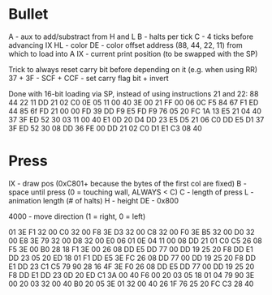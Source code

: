# Bullet

A - aux to add/substract from H and L
B - halts per tick
C - 4 ticks before advancing IX
HL - color
DE - color offset address (88, 44, 22, 11) from which to load into A
IX - current print position (to be swapped with the SP)

Trick to always reset carry bit before depending on it (e.g. when using RR)
37 + 3F - SCF + CCF - set carry flag bit + invert

Done with 16-bit loading via SP, instead of using instructions 21 and 22:
88 44 22 11 DD 21 02 C0 0E 05 11 00 40 3E 00 21 FF 00 06 0C F5 84 67 F1 ED 44 85 6f FD 21 00 00 FD 39 DD F9 E5 FD F9 76 05 20 FC 1A 13 E5 21 04 40 37 3F ED 52 30 03 11 00 40 E1 0D 20 D4 DD 23 E5 D5 21 06 C0 DD E5 D1 37 3F ED 52 30 08 DD 36 FE 00 DD 21 02 C0 D1 E1 C3 08 40

# Press

IX - draw pos (0xC801+ because the bytes of the first col are fixed)
B - space until press (0 = touching wall, ALWAYS < C)
C - length of press
L - animation length (# of halts)
H - height
DE - 0x800

4000 - move direction (1 = right, 0 = left)

01 3E F1 32 00 C0 32 00 F8 3E D3 32 00 C8 32 00 F0 3E B5 32 00 D0 32 00 E8 3E 79 32 00 D8 32 00 E0 06 01 0E 04 11 00 08 DD 21 01 C0 C5 26 08 F5 3E 00 B0 28 18 F1 3E 00 26 08 DD E5 DD 77 00 DD 19 25 20 F8 DD E1 DD 23 05 20 ED 18 01 F1 DD E5 3E FC 26 08 DD 77 00 DD 19 25 20 F8 DD E1 DD 23 C1 C5 79 90 28 16 4F 3E F0 26 08 DD E5 DD 77 00 DD 19 25 20 F8 DD E1 DD 23 0D 20 ED C1 3A 00 40 F6 00 20 03 05 18 01 04 79 90 3E 00 20 03 32 00 40 B0 20 05 3E 01 32 00 40 26 1F 76 25 20 FC C3 28 40
